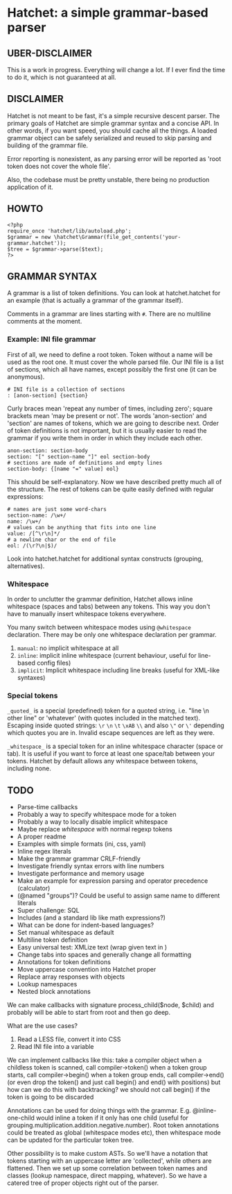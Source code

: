 # Hatchet: a simple grammar-based parser

## UBER-DISCLAIMER

This is a work in progress. Everything will change a lot. If I ever find
the time to do it, which is not guaranteed at all.

## DISCLAIMER

Hatchet is not meant to be fast, it's a simple recursive descent parser.
The primary goals of Hatchet are simple grammar syntax and a concise API.
In other words, if you want speed, you should cache all the things.
A loaded grammar object can be safely serialized and reused to skip
parsing and building of the grammar file.

Error reporting is nonexistent, as any parsing error will be reported as
'root token does not cover the whole file'.

Also, the codebase must be pretty unstable, there being no production
application of it.

## HOWTO

    <?php
	require_once 'hatchet/lib/autoload.php';
    $grammar = new \hatchet\Grammar(file_get_contents('your-grammar.hatchet'));
    $tree = $grammar->parse($text);
    ?>

## GRAMMAR SYNTAX

A grammar is a list of token definitions. You can look at hatchet.hatchet
for an example (that is actually a grammar of the grammar itself).

Comments in a grammar are lines starting with `#`. There are no multiline
comments at the moment.

### Example: INI file grammar

First of all, we need to define a root token. Token without a name will be used
as the root one. It must cover the whole parsed file. Our INI file is a list of
sections, which all have names, except possibly the first one (it can be
anonymous).

    # INI file is a collection of sections
    : [anon-section] {section}

Curly braces mean 'repeat any number of times, including zero'; square brackets
mean 'may be present or not'. The words 'anon-section' and 'section' are names
of tokens, which we are going to describe next. Order of token definitions is
not important, but it is usually easier to read the grammar if you write them
in order in which they include each other.

	anon-section: section-body
    section: "[" section-name "]" eol section-body
    # sections are made of definitions and empty lines
    section-body: {[name "=" value] eol}

This should be self-explanatory. Now we have described pretty much all of the
structure. The rest of tokens can be quite easily defined with regular
expressions:

	# names are just some word-chars
    section-name: /\w+/
    name: /\w+/
    # values can be anything that fits into one line
    value: /[^\r\n]*/
    # a newline char or the end of file
    eol: /(\r?\n|$)/

Look into hatchet.hatchet for additional syntax constructs (grouping,
alternatives).

### Whitespace

In order to unclutter the grammar definition, Hatchet allows inline whitespace
(spaces and tabs) between any tokens. This way you don't have to manually
insert whitespace tokens everywhere.

You many switch between whitespace modes using `@whitespace` declaration.
There may be only one whitespace declaration per grammar.

 1. `manual`: no implicit whitespace at all
 2. `inline`: implicit inline whitespace (current behaviour, useful for
    line-based config files)
 3. `implicit`: Implicit whitespace including line breaks (useful for XML-like
    syntaxes)

### Special tokens

`_quoted_` is a special (predefined) token for a quoted string, i.e.
"line \n other line" or 'whatever' (with quotes included in the matched text).
Escaping inside quoted strings: `\r` `\n` `\t` `\xAB` `\\` and
also `\"` or `\'` depending which quotes you are in. Invalid escape sequences
are left as they were.

`_whitespace_` is a special token for an inline whitespace character (space or
tab). It is useful if you want to force at least one space/tab between your
tokens. Hatchet by default allows any whitespace between tokens, including none.

## TODO

 * Parse-time callbacks
 * Probably a way to specify whitespace mode for a token
 * Probably a way to locally disable implicit whitespace
 * Maybe replace _whitespace_ with normal regexp tokens
 * A proper readme
 * Examples with simple formats (ini, css, yaml)
 * Inline regex literals
 * Make the grammar grammar CRLF-friendly
 * Investigate friendly syntax errors with line numbers
 * Investigate performance and memory usage
 * Make an example for expression parsing and operator precedence (calculator)
 * (@named "groups")? Could be useful to assign same name to different literals
 * Super challenge: SQL
 * Includes (and a standard lib like math expressions?)
 * What can be done for indent-based languages?
 * Set manual whitespace as default
 * Multiline token definition
 * Easy universal test: XMLize text (wrap given text in <Token></Token>)
 * Change tabs into spaces and generally change all formatting
 * Annotations for token definitions
 * Move uppercase convention into Hatchet proper
 * Replace array responses with objects
 * Lookup namespaces
 * Nested block annotations

We can make callbacks with signature process_child($node, $child)
and probably will be able to start from root and then go deep.

What are the use cases?

 1. Read a LESS file, convert it into CSS
 2. Read INI file into a variable

We can implement callbacks like this:
take a compiler object
when a childless token is scanned, call compiler->token()
when a token group starts, call compiler->begin()
when a token group ends, call compiler->end()
(or even drop the token() and just call begin() and end() with positions)
but how can we do this with backtracking? we should not call begin() if the
token is going to be discarded

Annotations can be used for doing things with the grammar.
E.g. @inline-one-child would inline a token if it only has one child
(useful for grouping.multiplication.addition.negative.number).
Root token annotations could be treated as global (whitespace modes etc),
then whitespace mode can be updated for the particular token tree.

Other possibility is to make custom ASTs. So we'll have a notation that
tokens starting with an uppercase letter are 'collected', while others
are flattened. Then we set up some correlation between token names and
classes (lookup namespace, direct mapping, whatever). So we have a catered
tree of proper objects right out of the parser.
